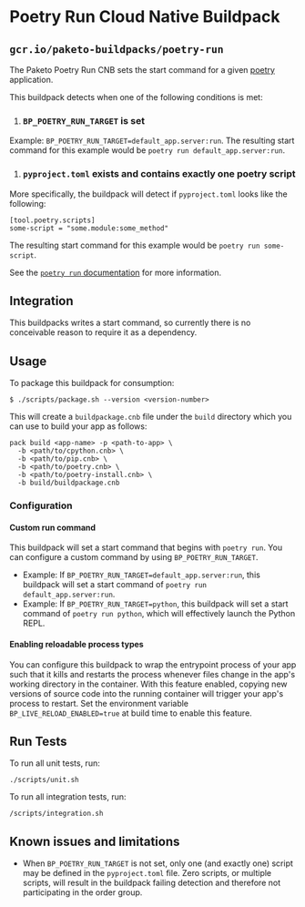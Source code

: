 # Poetry Run Cloud Native Buildpack
## `gcr.io/paketo-buildpacks/poetry-run`

The Paketo Poetry Run CNB sets the start command for a given [poetry](https://python-poetry.org/) application.

This buildpack detects when one of the following conditions is met:

1. ### `BP_POETRY_RUN_TARGET` is set
Example: `BP_POETRY_RUN_TARGET=default_app.server:run`.
The resulting start command for this example would be `poetry run default_app.server:run`.

1. ### `pyproject.toml` exists and contains **exactly one** poetry script
More specifically, the buildpack will detect if `pyproject.toml` looks like the following:

```
[tool.poetry.scripts]
some-script = "some.module:some_method"
```

The resulting start command for this example would be `poetry run some-script`.

See the [`poetry run` documentation](https://python-poetry.org/docs/cli/#run) for more information.

## Integration

This buildpacks writes a start command, so currently there is no conceivable
reason to require it as a dependency.

## Usage

To package this buildpack for consumption:

```
$ ./scripts/package.sh --version <version-number>
```

This will create a `buildpackage.cnb` file under the `build` directory which you
can use to build your app as follows:
```
pack build <app-name> -p <path-to-app> \
  -b <path/to/cpython.cnb> \
  -b <path/to/pip.cnb> \
  -b <path/to/poetry.cnb> \
  -b <path/to/poetry-install.cnb> \
  -b build/buildpackage.cnb
```

### Configuration

#### Custom run command
This buildpack will set a start command that begins with `poetry run`. You can configure a custom command by using `BP_POETRY_RUN_TARGET`.

- Example: If `BP_POETRY_RUN_TARGET=default_app.server:run`, this buildpack will set a start command of `poetry run default_app.server:run`.
- Example: If `BP_POETRY_RUN_TARGET=python`, this buildpack will set a start command of `poetry run python`, which will effectively launch the Python REPL.

#### Enabling reloadable process types
You can configure this buildpack to wrap the entrypoint process of your app such that it kills and restarts the process whenever files change in the app's working directory in the container. With this feature enabled, copying new versions of source code into the running container will trigger your app's process to restart. Set the environment variable `BP_LIVE_RELOAD_ENABLED=true` at build time to enable this feature.

## Run Tests

To run all unit tests, run:
```
./scripts/unit.sh
```

To run all integration tests, run:
```
/scripts/integration.sh
```

## Known issues and limitations

* When `BP_POETRY_RUN_TARGET` is not set, only one (and exactly one) script may be defined in the `pyproject.toml` file.
  Zero scripts, or multiple scripts, will result in the buildpack failing detection and therefore not participating in the order group.
